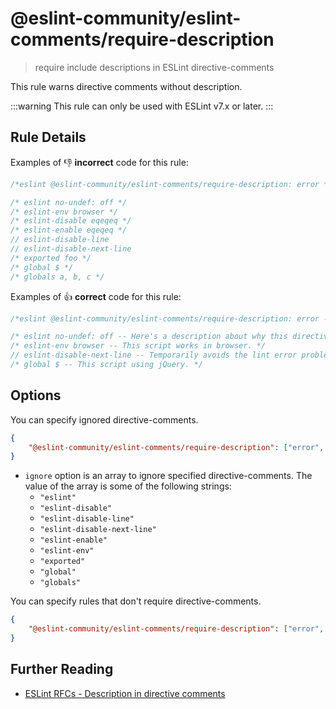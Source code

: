 # @eslint-community/eslint-comments/require-description

> require include descriptions in ESLint directive-comments

This rule warns directive comments without description.

:::warning
This rule can only be used with ESLint v7.x or later.
:::

## Rule Details

Examples of :-1: **incorrect** code for this rule:

<eslint-playground type="bad" >

```js
/*eslint @eslint-community/eslint-comments/require-description: error */

/* eslint no-undef: off */
/* eslint-env browser */
/* eslint-disable eqeqeq */
/* eslint-enable eqeqeq */
// eslint-disable-line
// eslint-disable-next-line
/* exported foo */
/* global $ */
/* globals a, b, c */
```

</eslint-playground>

Examples of :+1: **correct** code for this rule:

<eslint-playground type="good" >

```js
/*eslint @eslint-community/eslint-comments/require-description: error -- If you use directive comments, you should explain why you use them. */

/* eslint no-undef: off -- Here's a description about why this directive-comment is necessary. */
/* eslint-env browser -- This script works in browser. */
// eslint-disable-next-line -- Temporarily avoids the lint error problem. See issue XXX.
/* global $ -- This script using jQuery. */
```

</eslint-playground>

## Options

You can specify ignored directive-comments.

```json
{
    "@eslint-community/eslint-comments/require-description": ["error", {"ignore": []}]
}
```

- `ignore` option is an array to ignore specified directive-comments. The value of the array is some of the following strings:
    - `"eslint"`
    - `"eslint-disable"`
    - `"eslint-disable-line"`
    - `"eslint-disable-next-line"`
    - `"eslint-enable"`
    - `"eslint-env"`
    - `"exported"`
    - `"global"`
    - `"globals"`

You can specify rules that don't require directive-comments.

```json
{
    "@eslint-community/eslint-comments/require-description": ["error", {"disableForRules": []}]
}
```

## Further Reading

- [ESLint RFCs - Description in directive comments]

[ESLint RFCs - Description in directive comments]: https://github.com/eslint/rfcs/blob/main/designs/2019-description-in-directive-comments/README.md
